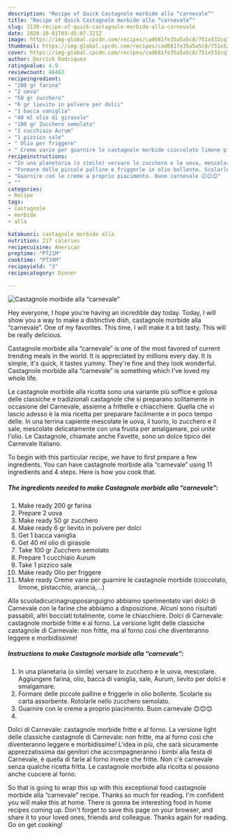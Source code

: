 ```yaml
---
description: "Recipe of Quick Castagnole morbide alla “carnevale”"
title: "Recipe of Quick Castagnole morbide alla “carnevale”"
slug: 3130-recipe-of-quick-castagnole-morbide-alla-carnevale
date: 2020-10-01T03:45:07.321Z
image: https://img-global.cpcdn.com/recipes/cad681fe35a5a5c8/751x532cq70/castagnole-morbide-alla-carnevale-recipe-main-photo.jpg
thumbnail: https://img-global.cpcdn.com/recipes/cad681fe35a5a5c8/751x532cq70/castagnole-morbide-alla-carnevale-recipe-main-photo.jpg
cover: https://img-global.cpcdn.com/recipes/cad681fe35a5a5c8/751x532cq70/castagnole-morbide-alla-carnevale-recipe-main-photo.jpg
author: Derrick Rodriquez
ratingvalue: 4.9
reviewcount: 48483
recipeingredient:
- "200 gr farina"
- "2 uova"
- "50 gr zucchero"
- "6 gr lievito in polvere per dolci"
- "1 bacca vaniglia"
- "40 ml olio di girasole"
- "100 gr Zucchero semolato"
- "1 cucchiaio Aurum"
- "1 pizzico sale"
- " Olio per friggere"
- " Creme varie per guarnire le castagnole morbide cioccolato limone pistacchio arancia"
recipeinstructions:
- "In una planetaria (o simile) versare lo zucchero e le uova, mescolare. Aggiungere farina, olio, bacca di vaniglia, sale, Aurum, lievito per dolci e smalgamare."
- "Formare delle piccole palline e friggerle in olio bollente. Scolarle su carta assorbente. Rotolarle nello zucchero semolato."
- "Guarnire con le creme a proprio piacimento. Buon carnevale 😊😊😊"
- ""
categories:
- Recipe
tags:
- castagnole
- morbide
- alla

katakunci: castagnole morbide alla 
nutrition: 217 calories
recipecuisine: American
preptime: "PT21M"
cooktime: "PT34M"
recipeyield: "3"
recipecategory: Dinner

---
```



![Castagnole morbide alla “carnevale”](https://img-global.cpcdn.com/recipes/cad681fe35a5a5c8/751x532cq70/castagnole-morbide-alla-carnevale-recipe-main-photo.jpg)

Hey everyone, I hope you're having an incredible day today. Today, I will show you a way to make a distinctive dish, castagnole morbide alla “carnevale”. One of my favorites. This time, I will make it a bit tasty. This will be really delicious.

Castagnole morbide alla “carnevale” is one of the most favored of current trending meals in the world. It is appreciated by millions every day. It is simple, it's quick, it tastes yummy. They're fine and they look wonderful. Castagnole morbide alla “carnevale” is something which I've loved my whole life.

Le castagnole morbide alla ricotta sono una variante più soffice e golosa delle classiche e tradizionali castagnole che si preparano solitamente in occasione del Carnevale, assieme a frittelle e chiacchiere. Quella che vi lascio adesso è la mia ricetta per preparare facilmente e in poco tempo delle. In una terrina capiente mescolate le uova, il tuorlo, lo zucchero e il sale, mescolate delicatamente con una frusta per amalgamare, poi unite l&#39;olio. Le Castagnole, chiamate anche Favette, sono un dolce tipico del Carnevale Italiano.


To begin with this particular recipe, we have to first prepare a few ingredients. You can have castagnole morbide alla “carnevale” using 11 ingredients and 4 steps. Here is how you cook that.

<!--inarticleads1-->

##### The ingredients needed to make Castagnole morbide alla “carnevale”:

1. Make ready 200 gr farina
1. Prepare 2 uova
1. Make ready 50 gr zucchero
1. Make ready 6 gr lievito in polvere per dolci
1. Get 1 bacca vaniglia
1. Get 40 ml olio di girasole
1. Take 100 gr Zucchero semolato
1. Prepare 1 cucchiaio Aurum
1. Take 1 pizzico sale
1. Make ready  Olio per friggere
1. Make ready  Creme varie per guarnire le castagnole morbide (cioccolato, limone, pistacchio, arancia,...)


Alla scuoladicucinagrupposanguigno abbiamo sperimentato vari dolci di Carnevale con le farine che abbiamo a disposizione. Alcuni sono risultati passabili, altri bocciati totalmente, come le chiacchiere. Dolci di Carnevale: castagnole morbide fritte e al forno. La versione light delle classiche castagnole di Carnevale: non fritte, ma al forno così che diventeranno leggere e morbidissime! 

<!--inarticleads2-->

##### Instructions to make Castagnole morbide alla “carnevale”:

1. In una planetaria (o simile) versare lo zucchero e le uova, mescolare. Aggiungere farina, olio, bacca di vaniglia, sale, Aurum, lievito per dolci e smalgamare.
1. Formare delle piccole palline e friggerle in olio bollente. Scolarle su carta assorbente. Rotolarle nello zucchero semolato.
1. Guarnire con le creme a proprio piacimento. Buon carnevale 😊😊😊
1. 


Dolci di Carnevale: castagnole morbide fritte e al forno. La versione light delle classiche castagnole di Carnevale: non fritte, ma al forno così che diventeranno leggere e morbidissime! L&#39;idea in più, che sarà sicuramente apprezzatissima dai genitori che accompagneranno i bimbi alla festa di Carnevale, è quella di farle al forno invece che fritte. Non c&#39;è carnevale senza qualche ricetta fritta. Le castagnole morbide alla ricotta si possono anche cuocere al forno. 

So that is going to wrap this up with this exceptional food castagnole morbide alla “carnevale” recipe. Thanks so much for reading. I'm confident you will make this at home. There is gonna be interesting food in home recipes coming up. Don't forget to save this page on your browser, and share it to your loved ones, friends and colleague. Thanks again for reading. Go on get cooking!
